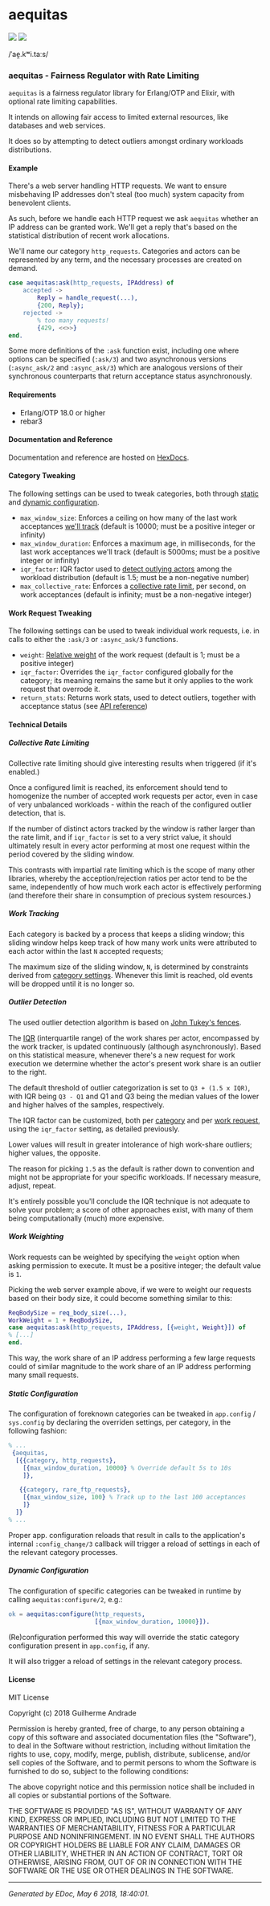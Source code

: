# aequitas

[![](https://img.shields.io/hexpm/v/aequitas.svg?style=flat)](https://hex.pm/packages/aequitas)
[![](https://travis-ci.org/g-andrade/aequitas.png?branch=master)](https://travis-ci.org/g-andrade/aequitas)

/ˈae̯.kʷi.taːs/

### aequitas - Fairness Regulator with Rate Limiting

`aequitas` is a fairness regulator library for Erlang/OTP and Elixir,
with optional rate limiting capabilities.

It intends on allowing fair access to limited external resources, like
databases and web services.

It does so by attempting to detect outliers amongst ordinary workloads
distributions.

#### Example

There's a web server handling HTTP requests. We want to ensure
misbehaving IP addresses don't steal (too much) system capacity from
benevolent clients.

As such, before we handle each HTTP request we ask `aequitas` whether an
IP address can be granted work. We'll get a reply that's based on the
statistical distribution of recent work allocations.

We'll name our category `http_requests`. Categories and actors can be
represented by any term, and the necessary processes are created on
demand.

``` erlang
case aequitas:ask(http_requests, IPAddress) of
    accepted ->
        Reply = handle_request(...),
        {200, Reply};
    rejected ->
        % too many requests!
        {429, <<>>}
end.
```

Some more definitions of the `:ask` function exist, including one where
options can be specified (`:ask/3`) and two asynchronous versions
(`:async_ask/2` and `:async_ask/3`) which are analogous versions of
their synchronous counterparts that return acceptance status
asynchronously.

#### Requirements

  - Erlang/OTP 18.0 or higher
  - rebar3

#### Documentation and Reference

Documentation and reference are hosted on
[HexDocs](https://hexdocs.pm/aequitas/).

#### Category Tweaking

The following settings can be used to tweak categories, both through
[static](#static-configuration) and [dynamic
configuration](#dynamic-configuration).

  - `max_window_size`: Enforces a ceiling on how many of the last work
    acceptances [we'll track](#work-tracking) (default is 10000; must be
    a positive integer or infinity)
  - `max_window_duration`: Enforces a maximum age, in milliseconds, for
    the last work acceptances we'll track (default is 5000ms; must be a
    positive integer or infinity)
  - `iqr_factor`: IQR factor used to [detect outlying
    actors](#outlier-detection) among the workload distribution (default
    is 1.5; must be a non-negative number)
  - `max_collective_rate`: Enforces a [collective rate
    limit](#collective-rate-limit), per second, on work acceptances
    (default is infinity; must be a non-negative integer)

#### Work Request Tweaking

The following settings can be used to tweak individual work requests,
i.e. in calls to either the `:ask/3` or `:async_ask/3` functions.

  - `weight`: [Relative weight](#work-weighting) of the work request
    (default is 1; must be a positive integer)
  - `iqr_factor`: Overrides the `iqr_factor` configured globally for the
    category; its meaning remains the same but it only applies to the
    work request that overrode it.
  - `return_stats`: Returns work stats, used to detect outliers,
    together with acceptance status (see [API
    reference](#documentation-and-reference))

#### Technical Details

##### Collective Rate Limiting

Collective rate limiting should give interesting results when triggered
(if it's enabled.)

Once a configured limit is reached, its enforcement should tend to
homogenize the number of accepted work requests per actor, even in case
of very unbalanced workloads - within the reach of the configured
outlier detection, that is.

If the number of distinct actors tracked by the window is rather larger
than the rate limit, and if `iqr_factor` is set to a very strict value,
it should ultimately result in every actor performing at most one
request within the period covered by the sliding window.

This contrasts with impartial rate limiting which is the scope of many
other libraries, whereby the acception/rejection ratios per actor tend
to be the same, independently of how much work each actor is effectively
performing (and therefore their share in consumption of precious system
resources.)

##### Work Tracking

Each category is backed by a process that keeps a sliding window; this
sliding window helps keep track of how many work units were attributed
to each actor within the last `N` accepted requests;

The maximum size of the sliding window, `N`, is determined by
constraints derived from [category settings](#category-tweaking).
Whenever this limit is reached, old events will be dropped until it is
no longer so.

##### Outlier Detection

The used outlier detection algorithm is based on [John Tukey's
fences](http://sphweb.bumc.bu.edu/otlt/MPH-Modules/BS/BS704_SummarizingData/BS704_SummarizingData7.html).

The [IQR](https://en.wikipedia.org/wiki/Interquartile_range)
(interquartile range) of the work shares per actor, encompassed by the
work tracker, is updated continuously (although asynchronously). Based
on this statistical measure, whenever there's a new request for work
execution we determine whether the actor's present work share is an
outlier to the right.

The default threshold of outlier categorization is set to `Q3 + (1.5 x
IQR)`, with IQR being `Q3 - Q1` and Q1 and Q3 being the median values of
the lower and higher halves of the samples, respectively.

The IQR factor can be customized, both per
[category](#category-tweaking) and per [work
request](#work-request-tweaking), using the `iqr_factor` setting, as
detailed previously.

Lower values will result in greater intolerance of high work-share
outliers; higher values, the opposite.

The reason for picking `1.5` as the default is rather down to convention
and might not be appropriate for your specific workloads. If necessary
measure, adjust, repeat.

It's entirely possible you'll conclude the IQR technique is not adequate
to solve your problem; a score of other approaches exist, with many of
them being computationally (much) more expensive.

##### Work Weighting

Work requests can be weighted by specifying the `weight` option when
asking permission to execute. It must be a positive integer; the default
value is `1`.

Picking the web server example above, if we were to weight our requests
based on their body size, it could become something similar to this:

``` erlang
ReqBodySize = req_body_size(...),
WorkWeight = 1 + ReqBodySize,
case aequitas:ask(http_requests, IPAddress, [{weight, Weight}]) of
% [...]
end.
```

This way, the work share of an IP address performing a few large
requests could of similar magnitude to the work share of an IP address
performing many small requests.

##### Static Configuration

The configuration of foreknown categories can be tweaked in `app.config`
/ `sys.config` by declaring the overriden settings, per category, in the
following fashion:

``` erlang
% ...
 {aequitas,
  [{{category, http_requests},
    [{max_window_duration, 10000} % Override default 5s to 10s
    ]},

   {{category, rare_ftp_requests},
    [{max_window_size, 100} % Track up to the last 100 acceptances
    ]}
  ]}
% ...
```

Proper app. configuration reloads that result in calls to the
application's internal `:config_change/3` callback will trigger a reload
of settings in each of the relevant category processes.

##### Dynamic Configuration

The configuration of specific categories can be tweaked in runtime by
calling `aequitas:configure/2`, e.g.:

``` erlang
ok = aequitas:configure(http_requests,
                        [{max_window_duration, 10000}]).
```

(Re)configuration performed this way will override the static category
configuration present in `app.config`, if any.

It will also trigger a reload of settings in the relevant category
process.

#### License

MIT License

Copyright (c) 2018 Guilherme Andrade

Permission is hereby granted, free of charge, to any person obtaining a
copy of this software and associated documentation files (the
"Software"), to deal in the Software without restriction, including
without limitation the rights to use, copy, modify, merge, publish,
distribute, sublicense, and/or sell copies of the Software, and to
permit persons to whom the Software is furnished to do so, subject to
the following conditions:

The above copyright notice and this permission notice shall be included
in all copies or substantial portions of the Software.

THE SOFTWARE IS PROVIDED "AS IS", WITHOUT WARRANTY OF ANY KIND, EXPRESS
OR IMPLIED, INCLUDING BUT NOT LIMITED TO THE WARRANTIES OF
MERCHANTABILITY, FITNESS FOR A PARTICULAR PURPOSE AND NONINFRINGEMENT.
IN NO EVENT SHALL THE AUTHORS OR COPYRIGHT HOLDERS BE LIABLE FOR ANY
CLAIM, DAMAGES OR OTHER LIABILITY, WHETHER IN AN ACTION OF CONTRACT,
TORT OR OTHERWISE, ARISING FROM, OUT OF OR IN CONNECTION WITH THE
SOFTWARE OR THE USE OR OTHER DEALINGS IN THE
SOFTWARE.

-----

*Generated by EDoc, May 6 2018, 18:40:01.*
